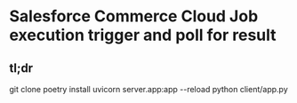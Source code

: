 # Salesforce Commerce Cloud Job execution trigger and poll for result

## tl;dr

git clone
poetry install
uvicorn server.app:app --reload
python client/app.py